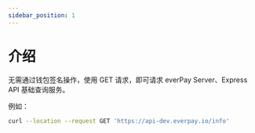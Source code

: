 ```yaml
---
sidebar_position: 1
---
```


# 介绍

无需通过钱包签名操作，使用 GET 请求，即可请求 everPay Server、Express API 基础查询服务。

例如：

```bash
curl --location --request GET 'https://api-dev.everpay.io/info'

```
